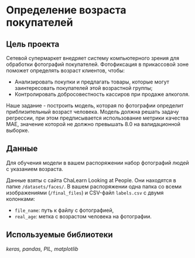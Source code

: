 # Определение возраста покупателей


## Цель проекта

Сетевой супермаркет внедряет систему компьютерного зрения для обработки фотографий покупателей. Фотофиксация в прикассовой зоне поможет определять возраст клиентов, чтобы:
 - Анализировать покупки и предлагать товары, которые могут заинтересовать покупателей этой возрастной группы;
 - Контролировать добросовестность кассиров при продаже алкоголя.  

Наше задание - построить модель, которая по фотографии определит приблизительный возраст человека.
Модель должна решать задачу регрессии, при этом предписывается использование метрики качества MAE, значение которой не должно превышать 8.0 на валидационной выборке.


## Данные

 Для обучения модели в вашем распоряжении набор фотографий людей с указанием возраста.

 Данные взяты с сайта ChaLearn Looking at People. Они находятся в папке `/datasets/faces/`. 
В вашем распоряжении одна папка со всеми изображениями (`/final_files`) и CSV-файл `labels.csv` с двумя колонками:
 - `file_name`: путь к файлу с фотографией,
 - `real_age`: метка с возрастом человека на фотографии.

## Используемые библиотеки
*keras, pandas, PIL, matplotlib*